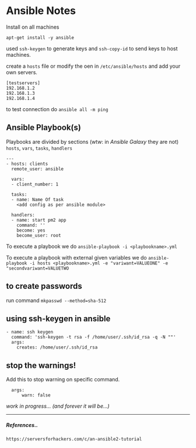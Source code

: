 # Ansible Notes

Install on all machines

`apt-get install -y ansible`

used `ssh-keygen` to generate keys and `ssh-copy-id` to send keys to host machines.

create a `hosts` file or modify the oen in `/etc/ansible/hosts` and add your own servers.
```
[testservers]
192.168.1.2
192.168.1.3
192.168.1.4
```

to test connection do `ansible all -m ping`

## Ansible Playbook(s)


Playbooks are divided by sections (wtw: in _Ansible Galaxy_ they are not) `hosts`, `vars`, `tasks`, `handlers`

```
---
- hosts: clients
  remote_user: ansible

  vars:
  - client_number: 1

  tasks:
  - name: Name Of task
    <add config as per ansible module>

  handlers:
  - name: start pm2 app
    command: ''
    become: yes
    become_user: root

```

To execute a playbook we do `ansible-playbook -i <playbookname>.yml`

To execute a playbook with external given variables we do `ansible-playbook -i hosts <playbookname>.yml -e "variwant=VALUEONE" -e "secondvariwant=VALUETWO`

## to create passwords

run command `mkpasswd --method=sha-512`

## using ssh-keygen in ansible

```
- name: ssh keygen
  command: 'ssh-keygen -t rsa -f /home/user/.ssh/id_rsa -q -N ""'
  args:
    creates: /home/user/.ssh/id_rsa
```

## stop the warnings!

Add this to stop warning on specific command.

```
  args:
      warn: false
```


_work in progress... (and forever it will be...)_

***

##### References..

```
https://serversforhackers.com/c/an-ansible2-tutorial
```

